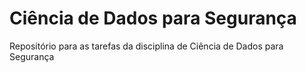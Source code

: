 # Ciência de Dados para Segurança
Repositório para as tarefas da disciplina de Ciência de Dados para Segurança
